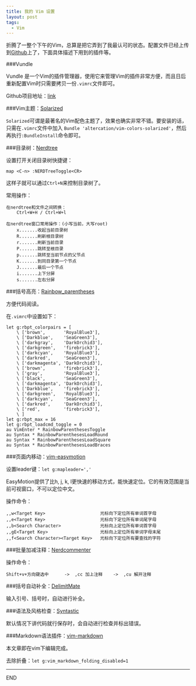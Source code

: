```yaml
---
title: 我的 Vim 设置
layout: post
tags:
  - Vim
---
```


折腾了一整个下午的Vim，总算是把它弄到了我最认可的状态。配置文件已经上传到[Github](http://github.com/yichenluan/JVIM)上了，下面具体描述下用到的插件等。

###Vundle

Vundle 是一个Vim的插件管理器，使用它来管理Vim的插件非常方便，而且日后重新配置Vim时只需要拷贝一份`.vimrc`文件即可。

Github项目地址：[link](https://github.com/gmarik/Vundle.vim)


###Vim主题：[Solarized](http://ethanschoonover.com/solarized)


`Solarized`可谓是最著名的Vim配色主题了，效果也确实非常不错。要安装的话，只需在`.vimrc`文件中加入 `Bundle 'altercation/vim-colors-solarized'`，然后再执行`:BundleInstall`命令即可。

###目录树：[Nerdtree](https://github.com/scrooloose/nerdtree)

设置打开关闭目录树快捷键：

```
map <C-n> :NERDTreeToggle<CR>
```

这样子就可以通过`Ctrl+N`来控制目录树了。

常用操作：

```
在nerdtree和文件之间转换：
    Ctrl+W+H / Ctrl+W+l

在nerdtree窗口常用操作：(小写当前，大写root)
    x.......收起当前目录树
    R.......刷新根目录树
    r.......刷新当前目录
    P.......跳转至根目录
    p.......跳转至当前节点的父节点
    K.......到同目录第一个节点
    J.......最后一个节点
    i.......上下分屏
    s.......左右分屏
```
###括号高亮：[Rainbow_parentheses](https://github.com/kien/rainbow_parentheses.vim)

方便代码阅读。

在`.vimrc`中设置如下：

```
let g:rbpt_colorpairs = [
    \ ['brown',       'RoyalBlue3'],
    \ ['Darkblue',    'SeaGreen3'],
    \ ['darkgray',    'DarkOrchid3'],
    \ ['darkgreen',   'firebrick3'],
    \ ['darkcyan',    'RoyalBlue3'],
    \ ['darkred',     'SeaGreen3'],
    \ ['darkmagenta', 'DarkOrchid3'],
    \ ['brown',       'firebrick3'],
    \ ['gray',        'RoyalBlue3'],
    \ ['black',       'SeaGreen3'],
    \ ['darkmagenta', 'DarkOrchid3'],
    \ ['Darkblue',    'firebrick3'],
    \ ['darkgreen',   'RoyalBlue3'],
    \ ['darkcyan',    'SeaGreen3'],
    \ ['darkred',     'DarkOrchid3'],
    \ ['red',         'firebrick3'],
    \ ]
let g:rbpt_max = 16
let g:rbpt_loadcmd_toggle = 0
au VimEnter * RainbowParenthesesToggle
au Syntax * RainbowParenthesesLoadRound
au Syntax * RainbowParenthesesLoadSquare
au Syntax * RainbowParenthesesLoadBraces
```


###页面内移动：[vim-easymotion](https://github.com/Lokaltog/vim-easymotion)

设置leader键：`let g:mapleader=','`

EasyMotion提供了比h, j, k, l更快速的移动方式，能快速定位。它的有效范围是当前可视窗口，不可以定位中文。

操作命令：

```
,,w<Target Key>                     光标向下定位所有单词首字母
,,e<Target Key>                     光标向下定位所有单词尾字母
,,b<Search Character>               光标向上定位所有单词首字母
,,gE<Target Key>                    光标向上定位所有单词字母末尾
,,f<Search Character><Target Key>   光标向下定位所有要查找的字符
```


###批量加减注释：[Nerdcommenter](https://github.com/scrooloose/nerdcommenter)

操作命令：

```
Shift+v+方向键选中      ->  ,cc 加上注释    ->  ,cu 解开注释
```


###括号自动补全：[DelimitMate](https://github.com/Raimondi/delimitMate)

输入引号、括号时，自动进行补全。


###语法及风格检查：[Syntastic](https://github.com/scrooloose/syntastic)

默认情况下讲代码就行保存时，会自动进行检查并标出错误。

###Markdown语法插件：[vim-markdown](https://github.com/plasticboy/vim-markdown)

本文章即在vim下编辑完成。

去除折叠：`let g:vim_markdown_folding_disabled=1`


---
END
